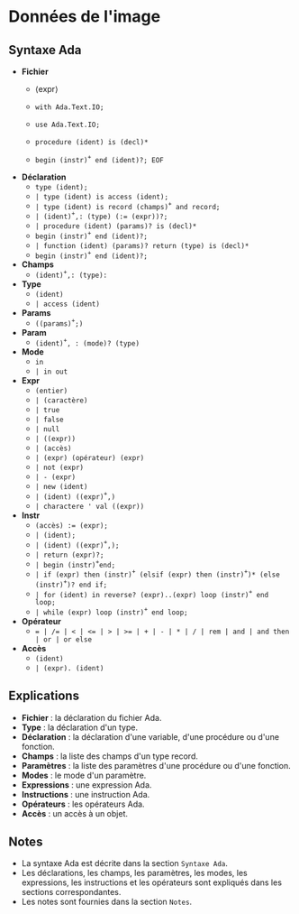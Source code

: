 # Données de l'image

## Syntaxe Ada

* **Fichier**
    * &#x27E8;expr&#x27E9;

    * `with Ada.Text.IO;`
    * `use Ada.Text.IO;`
    * `procedure (ident) is (decl)*`
    * `begin (instr)`<sup>`+`</sup>` end (ident)?; EOF`
* **Déclaration**
    * `type (ident);`
    * `| type (ident) is access (ident);`
    * `| type (ident) is record (champs)`<sup>`+`</sup>` and record;`
    * `| (ident)`<sup>`+`</sup>`,: (type) (:= (expr))?;`
    * `| procedure (ident) (params)? is (decl)*`
    * `begin (instr)`<sup>`+`</sup>` end (ident)?;`
    * `| function (ident) (params)? return (type) is (decl)*`
    * `begin (instr)`<sup>`+`</sup>` end (ident)?;`
* **Champs**
    * `(ident)`<sup>`+`</sup>`,: (type):`
* **Type**
    * `(ident)`
    * `| access (ident)` 
* **Params**
    * `((params)`<sup>`+`</sup>`;)`
* **Param**    
    * `(ident)`<sup>`+`</sup>`, : (mode)? (type)`
* **Mode**
    * `in`
    * `| in out`
* **Expr**
    * `(entier)`
    * `| (caractère)`
    * `| true`
    * `| false`
    * `| null`
    * `| ((expr))`
    * `| (accès)`
    * `| (expr) (opérateur) (expr)`
    * `| not (expr) `
    * `| - (expr)`
    * `| new (ident)`
    * `| (ident) ((expr)`<sup>`+`</sup>`,)`
    * `| charactere ' val ((expr))`
* **Instr**
    * `(accès) := (expr);`
    * `| (ident);`
    * `| (ident) ((expr)`<sup>`+`</sup>`,);`
    * `| return (expr)?;`
    * `| begin (instr)`<sup>`+`</sup>`end;`
    * `| if (expr) then (instr)`<sup>`+`</sup>` (elsif (expr) then (instr)`<sup>`+`</sup>`)* (else (instr)`<sup>`+`</sup>`)? end if;`
    * `| for (ident) in reverse? (expr)..(expr) loop (instr)`<sup>`+`</sup>` end loop;`
    * `| while (expr) loop (instr)`<sup>`+`</sup>` end loop;`
* **Opérateur**
    + `= | /= | < | <= | > | >= | + | - | * | / | rem | and | and then | or | or else`
* **Accès**
    * `(ident)` 
    * `| (expr). (ident)`

## Explications

* **Fichier** : la déclaration du fichier Ada.
* **Type** : la déclaration d'un type.
* **Déclaration** : la déclaration d'une variable, d'une procédure ou d'une fonction.
* **Champs** : la liste des champs d'un type record.
* **Paramètres** : la liste des paramètres d'une procédure ou d'une fonction.
* **Modes** : le mode d'un paramètre.
* **Expressions** : une expression Ada.
* **Instructions** : une instruction Ada.
* **Opérateurs** : les opérateurs Ada.
* **Accès** : un accès à un objet.

## Notes

* La syntaxe Ada est décrite dans la section `Syntaxe Ada`.
* Les déclarations, les champs, les paramètres, les modes, les expressions, les instructions et les opérateurs sont expliqués dans les sections correspondantes.
* Les notes sont fournies dans la section `Notes`.
